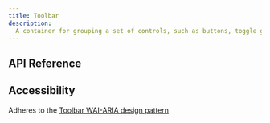 ```yaml
---
title: Toolbar
description:
  A container for grouping a set of controls, such as buttons, toggle groups or dropdown menus.
---
```


<script>
    import { APITable, KbdTable } from '$docs/components'
    export let data
</script>

## API Reference

<APITable data={data.builder} />
<APITable data={data.toolbar} />
<APITable data={data.button} />
<APITable data={data.link} />
<APITable data={data.separator} />
<APITable data={data.groupBuilder} />
<APITable data={data.group} />
<APITable data={data.groupItem} />

## Accessibility

Adheres to the [Toolbar WAI-ARIA design pattern](https://www.w3.org/WAI/ARIA/apg/patterns/toolbar/)

<KbdTable data={data.keyboard} />

